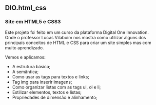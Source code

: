 ## DIO.html_css

### Site em HTML5 e CSS3

Este projeto foi feito em um curso da plataforma Digital One Innovation. Onde o professor Lucas Vilaboim nos mostra como utilizar alguns dos principais conceitos de HTML e CSS para criar um site simples mas com muito aprendizado.

Vemos e aplicamos:

- A estrutura básica;
- A semântica;
- Como usar as tags para textos e links;
- Tag img para inserir imagens;
- Como organizar listas com as tags ul, ol e li;
- Estilizar elementos, textos e listas;
- Propriedades de dimensão e alinhamento;
